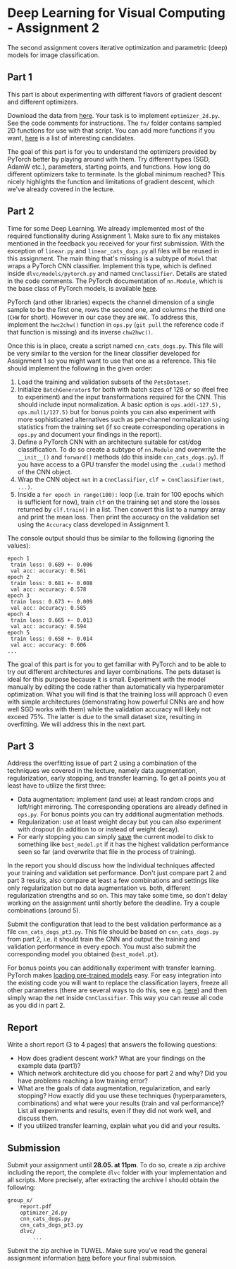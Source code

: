 
# Deep Learning for Visual Computing - Assignment 2

The second assignment covers iterative optimization and parametric (deep) models for image classification.

## Part 1

This part is about experimenting with different flavors of gradient descent and different optimizers.

Download the data from [here](https://github.com/theitzin/dlvc2020/tree/master/assignments/assignment2). Your task is to implement `optimizer_2d.py`. See the code comments for instructions. The `fn/` folder contains sampled 2D functions for use with that script. You can add more functions if you want, [here](https://www.sfu.ca/~ssurjano/optimization.html) is a list of interesting candidates.

The goal of this part is for you to understand the optimizers provided by PyTorch better by playing around with them. Try different types (SGD, AdamW etc.), parameters, starting points, and functions. How long do different optimizers take to terminate. Is the global minimum reached? This nicely highlights the function and limitations of gradient descent, which we've already covered in the lecture.

## Part 2

Time for some Deep Learning. We already implemented most of the required functionality during Assignment 1. Make sure to fix any mistakes mentioned in the feedback you received for your first submission. With the exception of `linear.py` and `linear_cats_dogs.py` all files will be reused in this assignment. The main thing that's missing is a subtype of `Model` that wraps a PyTorch CNN classifier. Implement this type, which is defined inside `dlvc/models/pytorch.py` and named `CnnClassifier`. Details are stated in the code comments. The PyTorch documentation of `nn.Module`, which is the base class of PyTorch models, is available [here](https://pytorch.org/docs/stable/nn.html#containers).

PyTorch (and other libraries) expects the channel dimension of a single sample to be the first one, rows the second one, and columns the third one (`CHW` for short). However in our case they are `HWC`. To address this, implement the `hwc2chw()` function in `ops.py` (`git pull` the reference code if that function is missing) and its inverse `chw2hwc()`. 

Once this is in place, create a script named `cnn_cats_dogs.py`. This file will be very similar to the version for the linear classifier developed for Assignment 1 so you might want to use that one as a reference. This file should implement the following in the given order:

1. Load the training and validation subsets of the `PetsDataset`.
2. Initialize `BatchGenerator`s for both with batch sizes of 128 or so (feel free to experiment) and the input transformations required for the CNN. This should include input normalization. A basic option is `ops.add(-127.5), ops.mul(1/127.5)` but for bonus points you can also experiment with more sophisticated alternatives such as per-channel normalization using statistics from the training set (if so create corresponding operations in `ops.py` and document your findings in the report).
3. Define a PyTorch CNN with an architecture suitable for cat/dog classification. To do so create a subtype of `nn.Module` and overwrite the `__init__()` and `forward()` methods (do this inside `cnn_cats_dogs.py`). If you have access to a GPU transfer the model using the `.cuda()` method of the CNN object.
4. Wrap the CNN object `net` in a `CnnClassifier`, `clf = CnnClassifier(net, ...)`.
5. Inside a `for epoch in range(100):` loop (i.e. train for 100 epochs which is sufficient for now), train `clf` on the training set and store the losses returned by `clf.train()` in a list. Then convert this list to a numpy array and print the mean loss. Then print the accuracy on the validation set using the `Accuracy` class developed in Assignment 1.

The console output should thus be similar to the following (ignoring the values):

    epoch 1
     train loss: 0.689 +- 0.006
     val acc: accuracy: 0.561
    epoch 2
     train loss: 0.681 +- 0.008
     val acc: accuracy: 0.578
    epoch 3
     train loss: 0.673 +- 0.009
     val acc: accuracy: 0.585
    epoch 4
     train loss: 0.665 +- 0.013
     val acc: accuracy: 0.594
    epoch 5
     train loss: 0.658 +- 0.014
     val acc: accuracy: 0.606
    ...

The goal of this part is for you to get familiar with PyTorch and to be able to try out different architectures and layer combinations. The pets dataset is ideal for this purpose because it is small. Experiment with the model manually by editing the code rather than automatically via hyperparameter optimization. What you will find is that the training loss will approach 0 even with simple architectures (demonstrating how powerful CNNs are and how well SGD works with them) while the validation accuracy will likely not exceed 75%. The latter is due to the small dataset size, resulting in overfitting. We will address this in the next part.

<!-- You will likely find that training is too slow on your computer unless you have an Nvidia GPU with CUDA support. If so, copy the code into your home directory on the DLVC server and run it there. See [here](https://github.com/cpra/dlvc2018/blob/master/assignments/server.md) for details. -->

## Part 3

Address the overfitting issue of part 2 using a combination of the techniques we covered in the lecture, namely data augmentation, regularization, early stopping, and transfer learning. To get all points you at least have to utilize the first three:

* Data augmentation: implement (and use) at least random crops and left/right mirroring. The corresponding operations are already defined in `ops.py`. For bonus points you can try additional augmentation methods.
* Regularization: use at least weight decay but you can also experiment with dropout (in addition to or instead of weight decay).
* For early stopping you can simply [save](https://pytorch.org/tutorials/beginner/saving_loading_models.html#saving-loading-model-for-inference) the current model to disk to something like `best_model.pt` if it has the highest validation performance seen so far (and overwrite that file in the process of training).

In the report you should discuss how the individual techniques affected your training and validation set performance. Don't just compare part 2 and part 3 results, also compare at least a few combinations and settings like only regularization but no data augmentation vs. both, different regularization strengths and so on. This may take some time, so don't delay working on the assignment until shortly before the deadline. Try a couple combinations (around 5).

Submit the configuration that lead to the best validation performance as a file `cnn_cats_dogs_pt3.py`. This file should be based on `cnn_cats_dogs.py` from part 2, i.e. it should train the CNN and output the training and validation performance in every epoch. You must also submit the corresponding model you obtained (`best_model.pt`).

For bonus points you can additionally experiment with transfer learning. PyTorch makes [loading pre-trained models](https://pytorch.org/docs/stable/torchvision/models.html) easy. For easy integration into the existing code you will want to replace the classification layers, freeze all other parameters (there are several ways to do this, see e.g. [here](https://discuss.pytorch.org/t/how-to-perform-finetuning-in-pytorch/419/10)) and then simply wrap the net inside `CnnClassifier`. This way you can reuse all code as you did in part 2.

## Report

Write a short report (3 to 4 pages) that answers the following questions:

* How does gradient descent work? What are your findings on the example data (part1)?
* Which network architecture did you choose for part 2 and why? Did you have problems reaching a low training error?
* What are the goals of data augmentation, regularization, and early stopping? How exactly did you use these techniques (hyperparameters, combinations) and what were your results (train and val performance)? List all experiments and results, even if they did not work well, and discuss them.
* If you utilized transfer learning, explain what you did and your results.

## Submission

Submit your assignment until **28.05. at 11pm**. To do so, create a zip archive including the report, the complete `dlvc` folder with your implementation and all scripts. More precisely, after extracting the archive I should obtain the following:

    group_x/
        report.pdf
        optimizer_2d.py
        cnn_cats_dogs.py
        cnn_cats_dogs_pt3.py
        dlvc/
            ...

Submit the zip archive in TUWEL. Make sure you've read the general assignment information [here](https://github.com/theitzin/dlvc2020/blob/master/assignments/general.md) before your final submission.